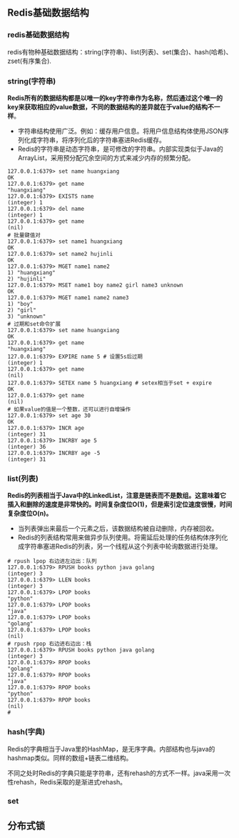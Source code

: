 ## Redis基础数据结构

### redis基础数据结构

redis有物种基础数据结构：string(字符串)、list(列表)、set(集合)、hash(哈希)、zset(有序集合).



### string(字符串)

**Redis所有的数据结构都是以唯一的key字符串作为名称，然后通过这个唯一的key来获取相应的value数据，不同的数据结构的差异就在于value的结构不一样**。

* 字符串结构使用广泛。例如：缓存用户信息。将用户信息结构体使用JSON序列化成字符串，将序列化后的字符串塞进Redis缓存。
* Redis的字符串是动态字符串，是可修改的字符串。内部实现类似于Java的ArrayList，采用预分配冗余空间的方式来减少内存的频繁分配。

```shell
127.0.0.1:6379> set name huangxiang
OK
127.0.0.1:6379> get name
"huangxiang"
127.0.0.1:6379> EXISTS name
(integer) 1
127.0.0.1:6379> del name
(integer) 1
127.0.0.1:6379> get name
(nil)
# 批量键值对
127.0.0.1:6379> set name1 huangxiang
OK
127.0.0.1:6379> set name2 hujinli
OK
127.0.0.1:6379> MGET name1 name2
1) "huangxiang"
2) "hujinli"
127.0.0.1:6379> MSET name1 boy name2 girl name3 unknown
OK
127.0.0.1:6379> MGET name1 name2 name3
1) "boy"
2) "girl"
3) "unknown"
# 过期和set命令扩展
127.0.0.1:6379> set name huangxiang
OK
127.0.0.1:6379> get name
"huangxiang"
127.0.0.1:6379> EXPIRE name 5 # 设置5s后过期
(integer) 1
127.0.0.1:6379> get name
(nil)
127.0.0.1:6379> SETEX name 5 huangxiang # setex相当于set + expire
OK
127.0.0.1:6379> get name
(nil)
# 如果value的值是一个整数，还可以进行自增操作
127.0.0.1:6379> set age 30
OK
127.0.0.1:6379> INCR age
(integer) 31
127.0.0.1:6379> INCRBY age 5
(integer) 36
127.0.0.1:6379> INCRBY age -5
(integer) 31
```

### list(列表)

**Redis的列表相当于Java中的LinkedList，注意是链表而不是数组。这意味着它插入和删除的速度是非常快的。时间复杂度位O(1)，但是索引定位速度很慢，时间复杂度位O(n)。**

* 当列表弹出来最后一个元素之后，该数据结构被自动删除，内存被回收。
* Redis的列表结构常用来做异步队列使用。将需延后处理的任务结构体序列化成字符串塞进Redis的列表，另一个线程从这个列表中轮询数据进行处理。

```shell
# rpush lpop 右边进左边出：队列
127.0.0.1:6379> RPUSH books python java golang
(integer) 3
127.0.0.1:6379> LLEN books
(integer) 3
127.0.0.1:6379> LPOP books
"python"
127.0.0.1:6379> LPOP books
"java"
127.0.0.1:6379> LPOP books
"golang"
127.0.0.1:6379> LPOP books
(nil)
# rpush rpop 右边进右边出：栈
127.0.0.1:6379> RPUSH books python java golang
(integer) 3
127.0.0.1:6379> RPOP books
"golang"
127.0.0.1:6379> RPOP books
"java"
127.0.0.1:6379> RPOP books
"python"
127.0.0.1:6379> RPOP books
(nil)
# 
```

### hash(字典)

Redis的字典相当于Java里的HashMap，是无序字典。内部结构也与java的hashmap类似。同样的数组+链表二维结构。

不同之处时Redis的字典只能是字符串，还有rehash的方式不一样。java采用一次性rehash，Redis采取的是渐进式rehash。

### set



## 分布式锁



